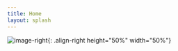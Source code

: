 ```yaml
---
title: Home
layout: splash
---
```


![image-right]({{site.baseurl}}/assets/images/bio-photo.jpg){: .align-right height="50%" width="50%"}

